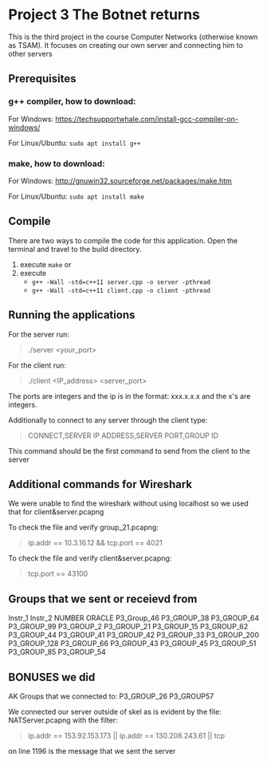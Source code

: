 # Project 3 The Botnet returns

This is the third project in the course Computer Networks (otherwise known as TSAM).
It focuses on creating our own server and connecting him to other servers

## Prerequisites
### **g++ compiler**, how to download:

For Windows: https://techsupportwhale.com/install-gcc-compiler-on-windows/

For Linux/Ubuntu:   `sudo apt install g++`

### **make**, how to download:
For Windows: http://gnuwin32.sourceforge.net/packages/make.htm

For Linux/Ubuntu:
`sudo apt install make`


## Compile
There are two ways to compile the code for this application. Open the terminal and travel to the build directory.

1. execute `make` or
2. execute
    * `g++ -Wall -std=c++11 server.cpp -o server -pthread`
    * `g++ -Wall -std=c++11 client.cpp -o client -pthread`
## Running the applications
For the server run:
> ./server <your_port>

For the client run:
> ./client <IP_address> <server_port>

The ports are integers and the ip is in the format: xxx.x.x.x and the x's are integers.

Additionally to connect to any server through the client type:
> CONNECT,SERVER IP ADDRESS,SERVER PORT,GROUP ID

This command should be the first command to send from the client to the server

## Additional commands for Wireshark
We were unable to find the wireshark without using localhost so we used that for client&server.pcapng

To check the file and verify group_21.pcapng:
> ip.addr == 10.3.16.12 && tcp.port == 4021

To check the file and verify client&server.pcapng:
> tcp.port == 43100

## Groups that we sent or receievd from
Instr_1
Instr_2
NUMBER
ORACLE
P3_Group_46
P3_GROUP_38
P3_GROUP_64
P3_GROUP_99
P3_GROUP_2
P3_GROUP_21
P3_GROUP_15
P3_GROUP_62
P3_GROUP_44
P3_GROUP_41
P3_GROUP_42
P3_GROUP_33
P3_GROUP_200
P3_GROUP_128
P3_GROUP_66
P3_GROUP_43
P3_GROUP_45
P3_GROUP_51
P3_GROUP_85
P3_GROUP_54

## BONUSES we did
AK Groups that we connected to:
P3_GROUP_26
P3_GROUP57

We connected our server outside of skel as is evident by the file:
NATServer.pcapng with the filter:
> ip.addr == 153.92.153.173 || ip.addr == 130.208.243.61 || tcp 

on line 1196 is the message that we sent the server